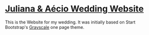 # [Juliana & Aécio Wedding Website](http://julianaeaecio.com/)

This is the Website for my wedding. It was initially based on Start Bootstrap's [Grayscale](http://startbootstrap.com/template-overviews/grayscale/) one page theme.
